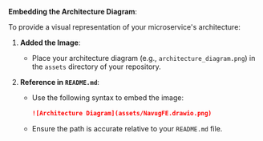 
**Embedding the Architecture Diagram**:

To provide a visual representation of your microservice's architecture:

1. **Added the Image**:

   - Place your architecture diagram (e.g., `architecture_diagram.png`) in the `assets` directory of your repository.

2. **Reference in `README.md`**:

   - Use the following syntax to embed the image:

     ```markdown
     ![Architecture Diagram](assets/NavugFE.drawio.png)
     ```

   - Ensure the path is accurate relative to your `README.md` file.

